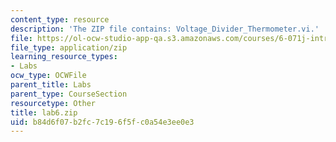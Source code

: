 ```yaml
---
content_type: resource
description: 'The ZIP file contains: Voltage_Divider_Thermometer.vi.'
file: https://ol-ocw-studio-app-qa.s3.amazonaws.com/courses/6-071j-introduction-to-electronics-signals-and-measurement-spring-2006/b84d6f07b2fc7c196f5fc0a54e3ee0e3_lab6.zip
file_type: application/zip
learning_resource_types:
- Labs
ocw_type: OCWFile
parent_title: Labs
parent_type: CourseSection
resourcetype: Other
title: lab6.zip
uid: b84d6f07-b2fc-7c19-6f5f-c0a54e3ee0e3
---
```

